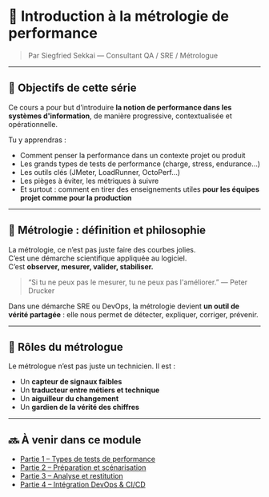 # 🧪 Introduction à la métrologie de performance

> Par Siegfried Sekkai — Consultant QA / SRE / Métrologue

---

## 🎯 Objectifs de cette série

Ce cours a pour but d’introduire **la notion de performance dans les systèmes d'information**, de manière progressive, contextualisée et opérationnelle.

Tu y apprendras :
- Comment penser la performance dans un contexte projet ou produit
- Les grands types de tests de performance (charge, stress, endurance…)
- Les outils clés (JMeter, LoadRunner, OctoPerf…)
- Les pièges à éviter, les métriques à suivre
- Et surtout : comment en tirer des enseignements utiles **pour les équipes projet comme pour la production**

---

## 🚆 Métrologie : définition et philosophie

La métrologie, ce n’est pas juste faire des courbes jolies.  
C’est une démarche scientifique appliquée au logiciel.  
C’est **observer, mesurer, valider, stabiliser.**

> “Si tu ne peux pas le mesurer, tu ne peux pas l'améliorer.” — Peter Drucker

Dans une démarche SRE ou DevOps, la métrologie devient **un outil de vérité partagée** : elle nous permet de détecter, expliquer, corriger, prévenir.

---

## 🧰 Rôles du métrologue

Le métrologue n’est pas juste un technicien. Il est :

- Un **capteur de signaux faibles**
- Un **traducteur entre métiers et technique**
- Un **aiguilleur du changement**
- Un **gardien de la vérité des chiffres**

---

## 🔜 À venir dans ce module

- [Partie 1 – Types de tests de performance](performance-types.md)
- [Partie 2 – Préparation et scénarisation](performance-setup.md)
- [Partie 3 – Analyse et restitution](performance-analysis.md)
- [Partie 4 – Intégration DevOps & CI/CD](performance-ci.md)